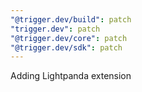 ```yaml
---
"@trigger.dev/build": patch
"trigger.dev": patch
"@trigger.dev/core": patch
"@trigger.dev/sdk": patch
---
```


Adding Lightpanda extension
